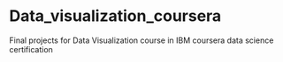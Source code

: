 # Data_visualization_coursera
Final projects for Data Visualization course in IBM coursera data science certification

